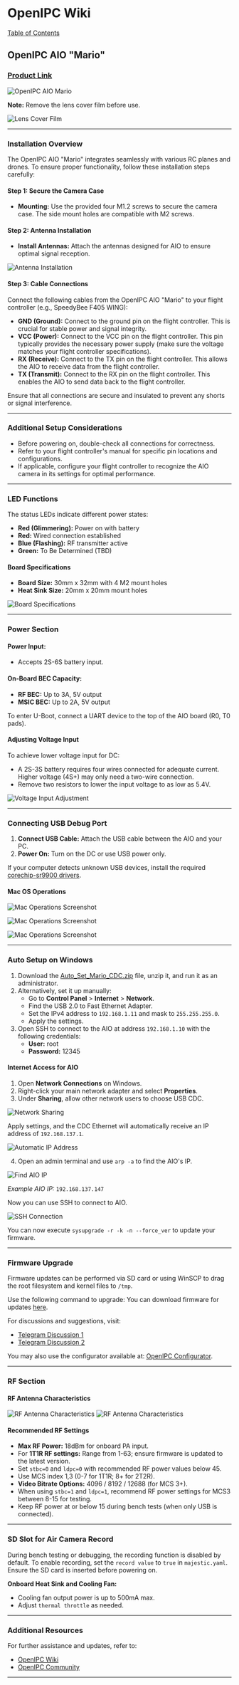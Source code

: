 # OpenIPC Wiki
[Table of Contents](../README.md)

## OpenIPC AIO "Mario"
### [Product Link](https://store.openipc.org/OpenIPC-AIO-Mario-v1-0-p633320808)

![OpenIPC AIO Mario](https://github.com/user-attachments/assets/ad675599-61ce-4cec-a9bf-5933d907c53a)

**Note:** Remove the lens cover film before use.

![Lens Cover Film](https://github.com/user-attachments/assets/9ead08a6-f4eb-45a0-bc63-19d3abd3ec1e)

---

### Installation Overview
The OpenIPC AIO "Mario" integrates seamlessly with various RC planes and drones. To ensure proper functionality, follow these installation steps carefully:

#### Step 1: Secure the Camera Case
- **Mounting:** Use the provided four M1.2 screws to secure the camera case. The side mount holes are compatible with M2 screws.

#### Step 2: Antenna Installation
- **Install Antennas:** Attach the antennas designed for AIO to ensure optimal signal reception.

![Antenna Installation](https://github.com/user-attachments/assets/e10e6671-553f-4840-aacd-16816be0813b)

#### Step 3: Cable Connections
Connect the following cables from the OpenIPC AIO "Mario" to your flight controller (e.g., SpeedyBee F405 WING):

- **GND (Ground):** Connect to the ground pin on the flight controller. This is crucial for stable power and signal integrity.
- **VCC (Power):** Connect to the VCC pin on the flight controller. This pin typically provides the necessary power supply (make sure the voltage matches your flight controller specifications).
- **RX (Receive):** Connect to the TX pin on the flight controller. This allows the AIO to receive data from the flight controller.
- **TX (Transmit):** Connect to the RX pin on the flight controller. This enables the AIO to send data back to the flight controller.

Ensure that all connections are secure and insulated to prevent any shorts or signal interference.

---

### Additional Setup Considerations
- Before powering on, double-check all connections for correctness.
- Refer to your flight controller's manual for specific pin locations and configurations.
- If applicable, configure your flight controller to recognize the AIO camera in its settings for optimal performance.

---

### LED Functions
The status LEDs indicate different power states:
- **Red (Glimmering):** Power on with battery
- **Red:** Wired connection established
- **Blue (Flashing):** RF transmitter active
- **Green:** To Be Determined (TBD)

#### Board Specifications
- **Board Size:** 30mm x 32mm with 4 M2 mount holes
- **Heat Sink Size:** 20mm x 20mm mount holes

![Board Specifications](https://github.com/user-attachments/assets/1c7e34c1-76a9-45ee-9caf-ffd33261e154)

---

### Power Section
#### Power Input:
- Accepts 2S-6S battery input.

#### On-Board BEC Capacity:
- **RF BEC:** Up to 3A, 5V output
- **MSIC BEC:** Up to 2A, 5V output

To enter U-Boot, connect a UART device to the top of the AIO board (R0, T0 pads).

#### Adjusting Voltage Input
To achieve lower voltage input for DC:
- A 2S-3S battery requires four wires connected for adequate current. Higher voltage (4S+) may only need a two-wire connection.
- Remove two resistors to lower the input voltage to as low as 5.4V.

![Voltage Input Adjustment](https://github.com/user-attachments/assets/24218925-fca8-47e2-bc4a-1326dabeaa68)

---

### Connecting USB Debug Port
1. **Connect USB Cable:** Attach the USB cable between the AIO and your PC.
2. **Power On:** Turn on the DC or use USB power only.

If your computer detects unknown USB devices, install the required [corechip-sr9900 drivers](https://github.com/user-attachments/files/16829005/corechip-sr9900-usb20-to-fast-ethernet-adapter-1750095.zip).

#### Mac OS Operations
![Mac Operations Screenshot](https://github.com/user-attachments/assets/15fde52d-8f14-4377-87ed-cec6e05dc70a)

![Mac Operations Screenshot](https://github.com/user-attachments/assets/ce029aab-7505-41f8-81fc-283e41dfe84a)

![Mac Operations Screenshot](https://github.com/user-attachments/assets/97aff8d8-1a1b-4682-a304-4af58a29e68a)

---

### Auto Setup on Windows
1. Download the [Auto_Set_Mario_CDC.zip](https://github.com/user-attachments/files/17010487/Auto_Set_Mario_CDC.zip) file, unzip it, and run it as an administrator.
2. Alternatively, set it up manually:
   - Go to **Control Panel** > **Internet** > **Network**.
   - Find the USB 2.0 to Fast Ethernet Adapter.
   - Set the IPv4 address to `192.168.1.11` and mask to `255.255.255.0`.
   - Apply the settings.
3. Open SSH to connect to the AIO at address `192.168.1.10` with the following credentials:
   - **User:** root
   - **Password:** 12345

#### Internet Access for AIO
1. Open **Network Connections** on Windows.
2. Right-click your main network adapter and select **Properties**.
3. Under **Sharing**, allow other network users to choose USB CDC.

![Network Sharing](https://github.com/user-attachments/assets/e3f41122-7601-4dff-b599-a325e0693b8c)

Apply settings, and the CDC Ethernet will automatically receive an IP address of `192.168.137.1`.

![Automatic IP Address](https://github.com/user-attachments/assets/bac7350b-399e-419c-8a4a-557d4378cf79)

4. Open an admin terminal and use `arp -a` to find the AIO's IP.

![Find AIO IP](https://github.com/user-attachments/assets/f6d2641e-a5e9-45cd-90cb-5328d423a6c7)

*Example AIO IP:* `192.168.137.147`

Now you can use SSH to connect to AIO.

![SSH Connection](https://github.com/user-attachments/assets/48f44a3d-ae04-4780-aac7-b878a043c3e6)

You can now execute `sysupgrade -r -k -n --force_ver` to update your firmware.

---

### Firmware Upgrade
Firmware updates can be performed via SD card or using WinSCP to drag the root filesystem and kernel files to `/tmp`.

Use the following command to upgrade:
You can download firmware for updates [here](https://github.com/OpenIPC/wiki/blob/master/en/fpv-openipc-aio-ultrasight.md#software).

For discussions and suggestions, visit:
- [Telegram Discussion 1](https://t.me/c/1809358416/98818/103632)
- [Telegram Discussion 2](https://t.me/c/1809358416/98818/108052)

You may also use the configurator available at: [OpenIPC Configurator](https://github.com/OpenIPC/configurator).

---

### RF Section
#### RF Antenna Characteristics
![RF Antenna Characteristics](https://github.com/user-attachments/assets/d54050b4-2769-4942-95d7-8aad3b5e2e21)
![RF Antenna Characteristics](https://github.com/user-attachments/assets/0a709f70-ac8b-4880-93f5-49e1d958eb1b)

#### Recommended RF Settings
- **Max RF Power:** 18dBm for onboard PA input.
- For **1T1R RF settings:** Range from 1-63; ensure firmware is updated to the latest version.
- Set `stbc=0` and `ldpc=0` with recommended RF power values below 45.
- Use MCS index 1,3 (0-7 for 1T1R; 8+ for 2T2R).
- **Video Bitrate Options:** 4096 / 8192 / 12688 (for MCS 3+).
- When using `stbc=1` and `ldpc=1`, recommend RF power settings for MCS3 between 8-15 for testing.
- Keep RF power at or below 15 during bench tests (when only USB is connected).

---

### SD Slot for Air Camera Record
During bench testing or debugging, the recording function is disabled by default. To enable recording, set the `record value` to `true` in `majestic.yaml`. Ensure the SD card is inserted before powering on.

**Onboard Heat Sink and Cooling Fan:**
- Cooling fan output power is up to 500mA max.
- Adjust `thermal throttle` as needed.

---

### Additional Resources
For further assistance and updates, refer to:
- [OpenIPC Wiki](https://github.com/OpenIPC/wiki)
- [OpenIPC Community](https://t.me/OpenIPC)

---

